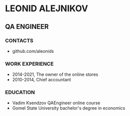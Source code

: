 # LEONID ALEJNIKOV 
## QA ENGINEER
### CONTACTS
* github.com/aleonids
### WORK EXPERIENCE
* 2014-2021, The owner of the online stores
* 2010-2014, Chief accountant
### EDUCATION
* Vadim Ksendzov QAEngineer online course
* Gomel State University bachelor's degree in economics